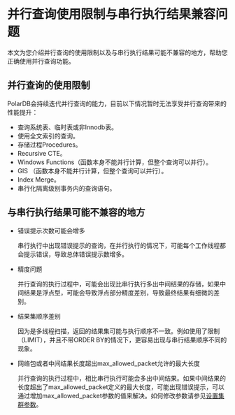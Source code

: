 # 并行查询使用限制与串行执行结果兼容问题

本文为您介绍并行查询的使用限制以及与串行执行结果可能不兼容的地方，帮助您正确使用并行查询功能。

## 并行查询的使用限制

PolarDB会持续迭代并行查询的能力，目前以下情况暂时无法享受并行查询带来的性能提升：

-   查询系统表、临时表或非Innodb表。
-   使用全文索引的查询。
-   存储过程Procedures。
-   Recursive CTE。
-   Windows Functions（函数本身不能并行计算，但整个查询可以并行）。
-   GIS （函数本身不能并行计算，但整个查询可以并行）。
-   Index Merge。
-   串行化隔离级别事务内的查询语句。

## 与串行执行结果可能不兼容的地方

-   错误提示次数可能会增多

    串行执行中出现错误提示的查询，在并行执行的情况下，可能每个工作线程都会提示错误，导致总体错误提示数增多。

-   精度问题

    并行查询的执行过程中，可能会出现比串行执行多出中间结果的存储，如果中间结果是浮点型，可能会导致浮点部分精度差别，导致最终结果有细微的差别。

-   结果集顺序差别

    因为是多线程扫描，返回的结果集可能与执行顺序不一致。例如使用了限制（LIMIT），并且不带ORDER BY的情况下，更容易出现与串行结果顺序不同的现象。

-   网络包或者中间结果长度超出max\_allowed\_packet允许的最大长度

    并行查询的执行过程中，相比串行执行可能会多出中间结果。如果中间结果的长度超出了max\_allowed\_packet定义的最大长度，可能出现错误提示，可以通过增加max\_allowed\_packet参数的值来解决。如何修改参数请参见[设置集群参数](/cn.zh-CN/用户指南/其他操作/设置集群参数.md)。



